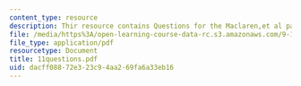```yaml
---
content_type: resource
description: Thir resource contains Questions for the Maclaren,et al paper.
file: /media/https%3A/open-learning-course-data-rc.s3.amazonaws.com/9-12-experimental-molecular-neurobiology-fall-2006/dacff08872e323c94aa269fa6a33eb16_11questions.pdf
file_type: application/pdf
resourcetype: Document
title: 11questions.pdf
uid: dacff088-72e3-23c9-4aa2-69fa6a33eb16
---
```


